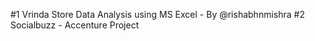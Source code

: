 #1 Vrinda Store Data Analysis using MS Excel - By @rishabhnmishra
#2 Socialbuzz - Accenture Project

